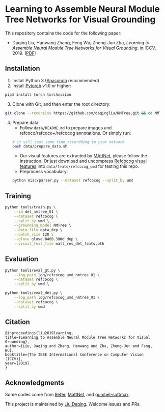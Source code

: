 # Learning to Assemble Neural Module Tree Networks for Visual Grounding

This repository contains the code for the following paper:
- Daqing Liu, Hanwang Zhang, Feng Wu, Zheng-Jun Zha, *Learning to Assemble Neural Module Tree Networks for Visual Grounding*. in ICCV, 2019. ([PDF](https://arxiv.org/pdf/1812.03299))

## Installation
1. Install Python 3 ([Anaconda](https://www.anaconda.com/distribution/) recommended)
2. Install [Pytorch](https://pytorch.org/) v1.0 or higher:
``` sh
pip3 install torch torchvision
```
3. Clone with Git, and then enter the root directory:
``` sh
git clone --recursive https://github.com/daqingliu/NMTree.git && cd NMTree
```
4. Prepare data
    - Follow `data/README.md` to prepare images and refcoco/refcoco+/refcocog annotations. Or simply run:
    ``` sh
    # it will cost some time accordding to your network
    bash data/prepare_data.sh
    ```
    - Our visual features are extracted by [MAttNet](https://github.com/daqingliu/MAttNet), please follow the instruction. Or just download and uncompress [Refcocog visual features](https://drive.google.com/file/d/14JM7XNJKvdDPGzRQ1w9Ru-8-1dW-54Gt/view?usp=sharing) into `data/feats/refcocog_umd` for testing this repo.
    - Preprocess vocabulary:
    ``` sh
    python misc/parser.py --dataset refcocog --split_by umd
    ```

## Training
``` sh
python tools/train.py \
    --id det_nmtree_01 \
    --dataset refcocog \
    --split_by umd \
    --grounding_model NMTree \
    --data_file data_dep \
    --batch_size 128 \
    --glove glove.840B.300d_dep \
    --visual_feat_file matt_res_det_feats.pth
```

## Evaluation
``` sh
python tools/eval_gt.py \
    --log_path log/refcocog_umd_nmtree_01 \
    --dataset refcocog \
    --split_by umd \

python tools/eval_det.py \
    --log_path log/refcocog_umd_nmtree_01 \
    --dataset refcocog \
    --split_by umd
```

## Citation
```
@inproceedings{liu2019learning,
title={Learning to Assemble Neural Module Tree Networks for Visual Grounding},
author={Liu, Daqing and Zhang, Hanwang and Zha, Zheng-Jun and Feng, Wu},
booktitle={The IEEE International Conference on Computer Vision (ICCV)},
year={2019}
}
```

## Acknowledgments
Some codes come from [Refer](https://github.com/lichengunc/refer), [MattNet](https://github.com/lichengunc/MAttNet), and [gumbel-softmax](https://github.com/ericjang/gumbel-softmax).

This project is maintained by [Liu Daqing](https://github.com/daqingliu). Welcome issues and PRs.
